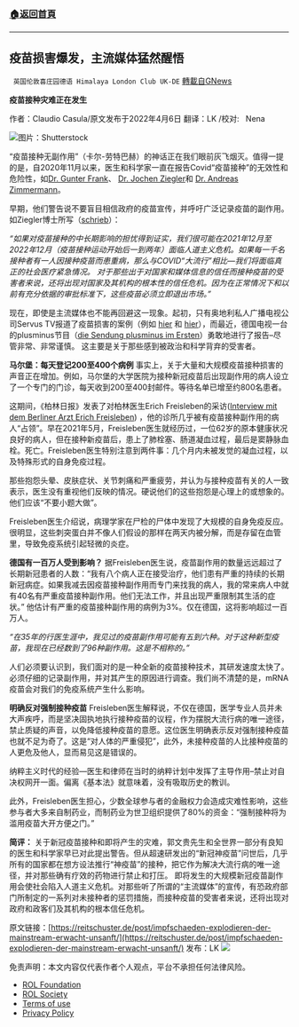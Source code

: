 ###  [:house:返回首頁](https://github.com/ourhimalayas/txt)
---


## 疫苗损害爆发，主流媒体猛然醒悟
` 英国伦敦喜庄园德语 Himalaya London Club UK-DE` [轉載自GNews](https://gnews.org/zh-hans/2312359/)

**疫苗接种灾难正在发生**

作者：Claudio Casula/原文发布于2022年4月6日
翻译：LK /校对:   Nena

![](https://assets.gnews.org/wp-content/uploads/2022/04/image1-4.jpg)图片：Shutterstock

“疫苗接种无副作用”（卡尔-劳特巴赫）的神话正在我们眼前灰飞烟灭。值得一提的是，自2020年11月以来，医生和科学家一直在报告Covid“疫苗接种”的无效性和危险性，如[Dr. Gunter Frank](https://www.achgut.com/artikel/bericht_zur_coronalage_millionen_deutsche_wegen_impffolgen_beim_arzt)、 [Dr. Jochen Ziegler](https://www.achgut.com/artikel/erzeugen_die_zugelassenen_impfstoffe_einen_nettoschaden)和 [Dr. Andreas Zimmermann](https://www.achgut.com/artikel/warum_werden_corona_geimpfte_so_krank)。

早期，他们警告说不要盲目相信政府的疫苗宣传，并呼吁广泛记录疫苗的副作用。如Ziegler博士所写（[schrieb](https://www.achgut.com/artikel/impffolgen_wieviele-wird_es_treffen)）：

*“如果对疫苗接种的中长期影响的担忧得到证实，我们很可能在2021年12月至2022年12月（疫苗接种运动开始后一到两年）面临人道主义危机。如果每一千名接种者有一人因接种疫苗而患重病，那么与COVID“大流行”相比—我们将面临真正的社会医疗紧急情况。*
*对于那些出于对国家和媒体信息的信任而接种疫苗的受害者来说，还将出现对国家及其机构的根本性的信任危机。因为在正常情况下和以前有充分依据的审批标准下，这些疫苗必须立即退出市场。”*

现在，即使是主流媒体也不能再回避这一现象。起初，只有奥地利私人广播电视公司Servus TV报道了疫苗损害的案例（例如 [hier](https://www.servustv.com/aktuelles/v/aa-27juub3a91w11/) 和 [hier](https://www.servustv.com/aktuelles/v/aa-28a3dbyxh1w11/)），而最近，德国电视一台的plusminus节目（[die Sendung plusminus im Ersten](https://www.daserste.de/information/wirtschaft-boerse/plusminus/sendung/plusminus-maerz-impfschaeden-100.html)）勇敢地进行了报告–尽管非常、非常谨慎。 这主要是关于那些感到被政治和科学背弃的受害者。

**马尔堡：每天登记200至400个病例**
事实上，关于大量和大规模疫苗接种损害的声音正在增加。例如，马尔堡的大学医院为接种新冠疫苗后出现副作用的病人设立了一个专门的门诊，每天收到200至400封邮件。等待名单已增至约800名患者。

这期间，《柏林日报》发表了对柏林医生Erich Freisleben的采访([Interview mit dem Berliner Arzt Erich Freisleben](https://www.berliner-zeitung.de/gesundheit-oekologie/eine-impfpflicht-wuerde-das-tor-zum-missbrauch-weit-oeffnen-li.219816)) ，他的诊所几乎被有疫苗接种副作用的病人“占领”。早在2021年5月，Freisleben医生就经历过，一位62岁的原本健康状况良好的病人，但在接种新疫苗后，患上了肺栓塞、肠道凝血过程，最后是窦静脉血栓。死亡。Freisleben医生特别注意到两件事：几个月内未被发觉的凝血过程，以及特殊形式的自身免疫过程。

那些抱怨头晕、皮肤症状、关节刺痛和严重疲劳，并认为与接种疫苗有关的人一致表示，医生没有重视他们反映的情况。硬说他们的这些抱怨是心理上的或想象的。他们应该“不要小题大做”。

Freisleben医生介绍说，病理学家在尸检的尸体中发现了大规模的自身免疫反应。很明显，这些刺突蛋白并不像人们假设的那样在两天内被分解，而是存留在血管里，导致免疫系统引起轻微的炎症。

**德国有一百万人受到影响？**
据Freisleben医生说，疫苗副作用的数量远远超过了长期新冠患者的人数：“我有八个病人正在接受治疗，他们患有严重的持续的长期新冠病症。如果我减去因疫苗接种副作用而专门来找我的病人，我的常来病人中就有40名有严重疫苗接种副作用。他们无法工作，并且出现严重限制其生活的症状。” 他估计有严重的疫苗接种副作用的病例为3%。仅在德国，这将影响超过一百万人。

*“在35年的行医生涯中，我见过的疫苗副作用可能有五到六种。对于这种新型疫苗，我现在已经数到了96种副作用。这是不相称的。”*

人们必须要认识到，我们面对的是一种全新的疫苗接种技术，其研发速度太快了。必须仔细的记录副作用，并对其产生的原因进行调查。我们尚不清楚的是，mRNA疫苗会对我们的免疫系统产生什么影响。

**明确反对强制接种疫苗**
Freisleben医生解释说，不仅在德国，医学专业人员并未大声疾呼，而是坚决固执地执行接种疫苗的议程，作为摆脱大流行病的唯一途径，禁止质疑的声音，以免降低接种疫苗的意愿。这位医生明确表示反对强制接种疫苗也就不足为奇了。这是“对人体的严重侵犯”，此外，未接种疫苗的人比接种疫苗的人更危及他人，显而易见这是错误的。

纳粹主义时代的经验—医生和律师在当时的纳粹计划中发挥了主导作用–禁止对自决权网开一面。偏离《基本法》就意味着，没有吸取历史的教训。

此外，Freisleben医生担心，少数全球参与者的金融权力会造成灾难性影响，这些参与者大多来自制药业，而制药业为世卫组织提供了80%的资金：“强制接种将为滥用疫苗大开方便之门。”

**简评：** 
关于新冠疫苗接种和即将产生的灾难，郭文贵先生和全世界一部分有良知的医生和科学家早已对此提出警告。但从超速研发出的“新冠神疫苗”问世后，几乎所有的国家都在想方设法推行“神疫苗”的接种，把它作为解决大流行病的唯一途径，并对那些确有疗效的药物进行禁止和打压。
即将发生的大规模新冠疫苗副作用会使社会陷入人道主义危机。对那些听了所谓的“主流媒体”的宣传，有恐政府部门所制定的一系列对未接种者的惩罚措施，而接种疫苗的受害者来说，还将出现对政府和政客们及其机构的根本信任危机。

原文链接：[https://reitschuster.de/post/impfschaeden-explodieren-der-mainstream-erwacht-unsanft/](https://reitschuster.de/post/impfschaeden-explodieren-der-mainstream-erwacht-unsanft/)
发布：LK
![](https://assets.gnews.org/wp-content/uploads/2022/04/2022-04-06-10.11.01.jpg)


 

免责声明：本文内容仅代表作者个人观点，平台不承担任何法律风险。

- [ROL Foundation](https://rolfoundation.org/)
- [ROL Society](https://rolsociety.org/)
- [Terms of use](https://gnews.org/terms-of-use-3/)
- [Privacy Policy](https://gnews.org/privacy-policy/)

